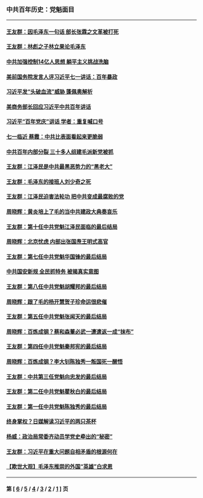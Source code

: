 ### 中共百年历史：党魁面目
---
#### [王友群：因毛泽东一句话 部长张霖之文革被打死](../../pages/nf1176107/n13161711.md?08180430) 
#### [王友群：林彪之子林立果论毛泽东](../../pages/nf1176107/n13128622.md?08180430) 
#### [中共加强控制14亿人思想 躺平主义挑战洗脑](../../pages/nf1176107/n13094299.md?08180430) 
#### [美前国务院发言人评习近平七一讲话：百年暴政](../../pages/nf1176107/n13066986.md?08180430) 
#### [习近平发“头破血流”威胁 蓬佩奥解析](../../pages/nf1176107/n13063604.md?08180430) 
#### [美商务部长回应习近平中共百年讲话](../../pages/nf1176107/n13062903.md?08180430) 
#### [习近平“百年党庆”讲话 学者：重复喊口号](../../pages/nf1176107/n13061411.md?08180430) 
#### [七一临近 蔡霞：中共比表面看起来更脆弱](../../pages/nf1176107/n13056418.md?08180430) 
#### [中共百年内部分裂 三十多人组建毛派新党被抓](../../pages/nf1176107/n13044023.md?08180430) 
#### [王友群：江泽民是中共最黑恶势力的“黑老大”](../../pages/nf1176107/n13022180.md?08180430) 
#### [王友群：毛泽东的接班人刘少奇之死](../../pages/nf1176107/n12991772.md?08180430) 
#### [王友群：江泽民迫害法轮功 把中共变成最腐败的党](../../pages/nf1176107/n12947347.md?08180430) 
#### [周晓辉：黄炎培上了毛的当中共建政大典奏哀乐](../../pages/nf1176107/n12942780.md?08180430) 
#### [王友群：第十任中共党魁江泽民面临的最后结局](../../pages/nf1176107/n12933748.md?08180430) 
#### [周晓辉：北京忧虑 内部出张国焘王明式高官](../../pages/nf1176107/n12931709.md?08180430) 
#### [王友群：第七任中共党魁华国锋的最后结局](../../pages/nf1176107/n12918457.md?08180430) 
#### [中共国安新规 全民抓特务 被揭真实意图](../../pages/nf1176107/n12911615.md?08180430) 
#### [王友群：第八任中共党魁胡耀邦的最后结局](../../pages/nf1176107/n12902918.md?08180430) 
#### [周晓辉：跟了毛的杨开慧贺子珍命运很悲催](../../pages/nf1176107/n12877804.md?08180430) 
#### [王友群：第五任中共党魁张闻天的最后结局](../../pages/nf1176107/n12865420.md?08180430) 
#### [周晓辉：百炼成钢？蔡和森董必武一遭遣返一成“抹布”](../../pages/nf1176107/n12854806.md?08180430) 
#### [王友群：第四任中共党魁秦邦宪的最后结局](../../pages/nf1176107/n12855290.md?08180430) 
#### [周晓辉：百炼成钢？李大钊陈独秀一叛国死一醒悟](../../pages/nf1176107/n12847981.md?08180430) 
#### [王友群：中共第三任党魁向忠发的最后结局](../../pages/nf1176107/n12840390.md?08180430) 
#### [王友群：第二任中共党魁瞿秋白的最后结局](../../pages/nf1176107/n12824710.md?08180430) 
#### [王友群：第一任中共党魁陈独秀的最后结局](../../pages/nf1176107/n12809869.md?08180430) 
#### [终身掌权？日媒解读习近平的两只茶杯](../../pages/nf1176107/n12805064.md?08180430) 
#### [杨威：政治局常委齐动员学党史牵出的“秘密”](../../pages/nf1176107/n12764642.md?08180430) 
#### [王友群：习近平在重大问题自相矛盾的根源何在](../../pages/nf1176107/n12499563.md?08180430) 
#### [【欺世大观】毛泽东推崇的外国“英雄”白求恩](../../pages/nf1176107/n12362005.md?08180430) 

---
#### 第 [ [6](./6.md?08180430) / [5](./5.md?08180430) / [4](./4.md?08180430) / [3](./3.md?08180430) / [2](./2.md?08180430) / [1](./1.md?08180430) ] 页

